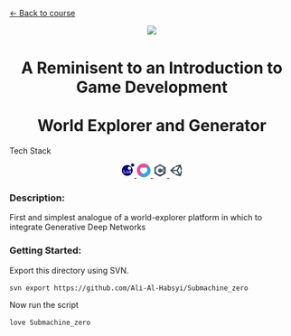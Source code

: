 [<- Back to course](../README.md)

<p align="center"><a href= https://search.earthdata.nasa.gov/>
<img src=
https://www.highqualityprinting.net/wp-content/uploads/imported/5/Vintage-Map-9-Top-View-Of-The-World-Globe-Atlas-Art-Print-A4-A3-A2-A1-290694527495.JPG><br>
</a></p>





<h1 align="center">A Reminisent to an Introduction to Game Development<br>
<br>World Explorer and Generator</h1>
Tech Stack
<p align="center"><a href="#">
  <img src="https://github.com/GrandEchoWhiskey/grandechowhiskey/blob/main/icons/programming/lua.png" />
  <img src="https://github.com/GrandEchoWhiskey/grandechowhiskey/blob/main/icons/programming/love.png" />
   <img src="https://github.com/GrandEchoWhiskey/grandechowhiskey/blob/main/icons/programming/csharp.png" />
   <img src="https://github.com/GrandEchoWhiskey/grandechowhiskey/blob/main/icons/programming/unity.png" />
</a></p>

### Description:
First and simplest analogue of a world-explorer platform in which to integrate Generative Deep Networks

### Getting Started:
Export this directory using SVN.


```
svn export https://github.com/Ali-Al-Habsyi/Submachine_zero
```
Now run the script
```
love Submachine_zero
```
